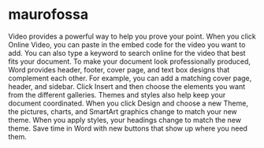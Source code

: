 # maurofossa
Video provides a powerful way to help you prove your point. When you click Online Video, you can paste in the embed code for the video you want to add.
You can also type a keyword to search online for the video that best fits your document. To make your document look professionally produced, Word provides header, footer, cover page, and text box designs that complement each other.
For example, you can add a matching cover page, header, and sidebar. Click Insert and then choose the elements you want from the different galleries.
Themes and styles also help keep your document coordinated. When you click Design and choose a new Theme, the pictures, charts, and SmartArt graphics change to match your new theme.
When you apply styles, your headings change to match the new theme. Save time in Word with new buttons that show up where you need them.
